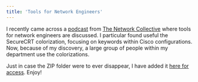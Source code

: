 ```yaml
---
title: 'Tools for Network Engineers'
---
```

I recently came across a [podcast](https://thenetworkcollective.com/2018/02/tools-for-ne/) from [The Network Collective](https://thenetworkcollective.com) where tools for network engineers are discussed.  I particular found useful the SecureCRT colorization, focusing on keywords within Cisco configurations.  Now, because of my discovery, a large group of people within my department use the colorizations.  

Just in case the ZIP folder were to ever disappear, I have added it [here for access](https://cpajr.com/assets/CiscoWords.zip).  Enjoy!
